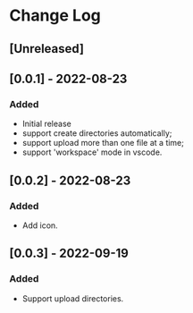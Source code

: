 # Change Log

## [Unreleased]

## [0.0.1] - 2022-08-23
### Added
- Initial release
- support create directories automatically;
- support upload more than one file at a time;
- support 'workspace' mode in vscode.

## [0.0.2] - 2022-08-23
### Added
- Add icon.

## [0.0.3] - 2022-09-19
### Added
- Support upload directories.